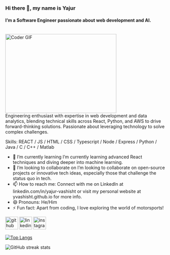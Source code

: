 ### Hi there 👋, my name is Yajur
#### I’m a Software Engineer passionate about web development and AI.
<br>
<img alt="Coder GIF" height=250 width=350 src="https://cdn.dribbble.com/users/730703/screenshots/6581243/avento.gif" />
<br>
Engineering enthusiast with expertise in web development and data analytics, blending technical skills across React, Python, and AWS to drive forward-thinking solutions. Passionate about leveraging technology to solve complex challenges.

Skills: REACT / JS / HTML / CSS / Typescript / Node / Express / Python / Java / C / C++ / Matlab

- 🌱 I’m currently learning I’m currently learning advanced React techniques and diving deeper into machine learning. 
- 👯 I’m looking to collaborate on  I’m looking to collaborate on open-source projects or innovative tech ideas, especially those that challenge the status quo in tech. 
- 📫 How to reach me: Connect with me on LinkedIn at linkedin.com/in/yajur-vashisht or visit my personal website at yvashisht.github.io for more info. 
- 😄 Pronouns: He/Him 
- ⚡ Fun fact: Apart from coding, I love exploring the world of motorsports! 


[<img src='https://cdn.jsdelivr.net/npm/simple-icons@3.0.1/icons/github.svg' alt='github' height='40'>](https://github.com/yvashisht)  [<img src='https://cdn.jsdelivr.net/npm/simple-icons@3.0.1/icons/linkedin.svg' alt='linkedin' height='40'>](https://www.linkedin.com/in/yajur-vashisht/)  [<img src='https://cdn.jsdelivr.net/npm/simple-icons@3.0.1/icons/instagram.svg' alt='instagram' height='40'>](https://www.instagram.com/yajphotography/)  

[![Top Langs](https://github-readme-stats.vercel.app/api/top-langs/?username=yvashisht)](https://github.com/anuraghazra/github-readme-stats)

![GitHub streak stats](https://streak-stats.demolab.com/?user=yvashisht)  

<!---
yvashisht/yvashisht is a ✨ special ✨ repository because its `README.md` (this file) appears on your GitHub profile.
You can click the Preview link to take a look at your changes.
--->
